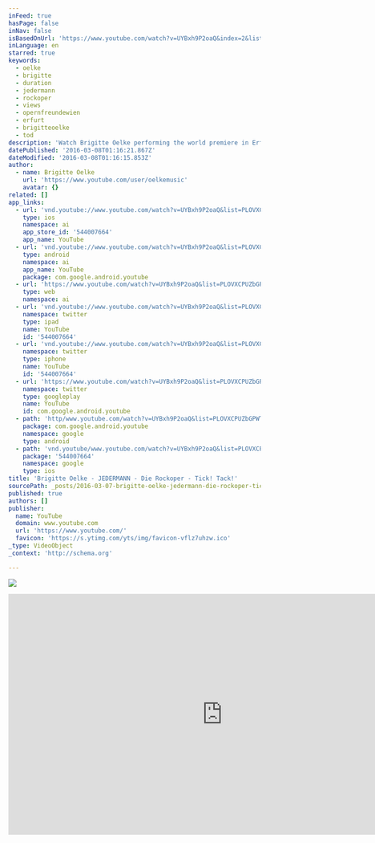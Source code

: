 ```yaml
---
inFeed: true
hasPage: false
inNav: false
isBasedOnUrl: 'https://www.youtube.com/watch?v=UYBxh9P2oaQ&index=2&list=PLOVXCPUZbGPWTaXeL8reNw5Ni5r_lUDd6'
inLanguage: en
starred: true
keywords:
  - oelke
  - brigitte
  - duration
  - jedermann
  - rockoper
  - views
  - opernfreundewien
  - erfurt
  - brigitteoelke
  - tod
description: 'Watch Brigitte Oelke performing the world premiere in Erfurt, Germany'
datePublished: '2016-03-08T01:16:21.867Z'
dateModified: '2016-03-08T01:16:15.853Z'
author:
  - name: Brigitte Oelke
    url: 'https://www.youtube.com/user/oelkemusic'
    avatar: {}
related: []
app_links:
  - url: 'vnd.youtube://www.youtube.com/watch?v=UYBxh9P2oaQ&list=PLOVXCPUZbGPWTaXeL8reNw5Ni5r_lUDd6&index=2&feature=applinks'
    type: ios
    namespace: ai
    app_store_id: '544007664'
    app_name: YouTube
  - url: 'vnd.youtube://www.youtube.com/watch?v=UYBxh9P2oaQ&list=PLOVXCPUZbGPWTaXeL8reNw5Ni5r_lUDd6&index=2&feature=applinks'
    type: android
    namespace: ai
    app_name: YouTube
    package: com.google.android.youtube
  - url: 'https://www.youtube.com/watch?v=UYBxh9P2oaQ&list=PLOVXCPUZbGPWTaXeL8reNw5Ni5r_lUDd6&index=2&feature=applinks'
    type: web
    namespace: ai
  - url: 'vnd.youtube://www.youtube.com/watch?v=UYBxh9P2oaQ&list=PLOVXCPUZbGPWTaXeL8reNw5Ni5r_lUDd6&index=2&feature=applinks'
    namespace: twitter
    type: ipad
    name: YouTube
    id: '544007664'
  - url: 'vnd.youtube://www.youtube.com/watch?v=UYBxh9P2oaQ&list=PLOVXCPUZbGPWTaXeL8reNw5Ni5r_lUDd6&index=2&feature=applinks'
    namespace: twitter
    type: iphone
    name: YouTube
    id: '544007664'
  - url: 'https://www.youtube.com/watch?v=UYBxh9P2oaQ&list=PLOVXCPUZbGPWTaXeL8reNw5Ni5r_lUDd6&index=2'
    namespace: twitter
    type: googleplay
    name: YouTube
    id: com.google.android.youtube
  - path: 'http/www.youtube.com/watch?v=UYBxh9P2oaQ&list=PLOVXCPUZbGPWTaXeL8reNw5Ni5r_lUDd6&index=2'
    package: com.google.android.youtube
    namespace: google
    type: android
  - path: 'vnd.youtube/www.youtube.com/watch?v=UYBxh9P2oaQ&list=PLOVXCPUZbGPWTaXeL8reNw5Ni5r_lUDd6&index=2'
    package: '544007664'
    namespace: google
    type: ios
title: 'Brigitte Oelke - JEDERMANN - Die Rockoper - Tick! Tack!'
sourcePath: _posts/2016-03-07-brigitte-oelke-jedermann-die-rockoper-tick-tack.md
published: true
authors: []
publisher:
  name: YouTube
  domain: www.youtube.com
  url: 'https://www.youtube.com/'
  favicon: 'https://s.ytimg.com/yts/img/favicon-vflz7uhzw.ico'
_type: VideoObject
_context: 'http://schema.org'

---
```

![](https://the-grid-user-content.s3-us-west-2.amazonaws.com/d5a2375f-f704-4d7a-a9a3-5b8193125467.jpg)

<iframe src="https://cdn.embedly.com/widgets/media.html?src=https%3A%2F%2Fwww.youtube.com%2Fembed%2Fvideoseries%3Flist%3DPLOVXCPUZbGPWTaXeL8reNw5Ni5r_lUDd6&amp;url=https%3A%2F%2Fwww.youtube.com%2Fwatch%3Fv%3DUYBxh9P2oaQ%26index%3D2%26list%3DPLOVXCPUZbGPWTaXeL8reNw5Ni5r_lUDd6&amp;image=https%3A%2F%2Fi.ytimg.com%2Fvi%2FUYBxh9P2oaQ%2Fhqdefault.jpg&amp;key=b7d04c9b404c499eba89ee7072e1c4f7&amp;type=text%2Fhtml&amp;schema=youtube" width="854" height="480" scrolling="no" frameborder="0" allowfullscreen="allowfullscreen" style=""></iframe>